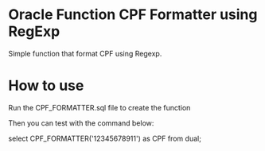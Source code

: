 # Oracle Function CPF Formatter using RegExp

Simple function that format CPF using Regexp.

# How to use

Run the CPF_FORMATTER.sql file to create the function

Then you can test with the command below:

select CPF_FORMATTER('12345678911') as CPF from dual;

